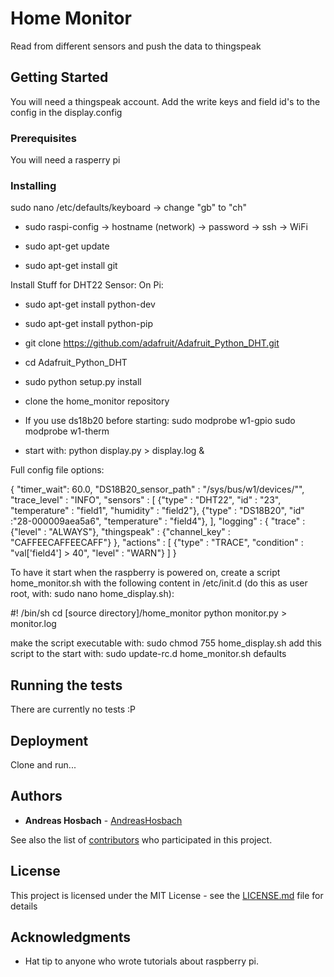 # Home Monitor

Read from different sensors and push the data to thingspeak

## Getting Started

You will need a thingspeak account. 
Add the write keys and field id's to the config in the display.config


### Prerequisites

You will need a rasperry pi 


### Installing

sudo nano /etc/defaults/keyboard
 -> change "gb" to "ch"
 
- sudo raspi-config
 -> hostname (network)
 -> password
 -> ssh
 -> WiFi
 
- sudo apt-get update
- sudo apt-get install git 

Install Stuff for DHT22 Sensor:
On Pi:
- sudo apt-get install python-dev 
- sudo apt-get install python-pip 
- git clone https://github.com/adafruit/Adafruit_Python_DHT.git 
- cd Adafruit_Python_DHT 
- sudo python setup.py install

- clone the home_monitor repository

- If you use ds18b20 before starting:
  sudo modprobe w1-gpio
  sudo modprobe w1-therm
 
- start with: python display.py > display.log &
 
 
 Full config file options:
 
 {
  "timer_wait": 60.0,
  "DS18B20_sensor_path" : "/sys/bus/w1/devices/"", 
  "trace_level" : "INFO",
  "sensors" :
  [
    {"type" : "DHT22", "id" : "23", "temperature" : "field1", "humidity" : "field2"},
    {"type" : "DS18B20", "id" :"28-000009aea5a6", "temperature" :  "field4"},
  ],
  "logging" :
  {
    "trace" : {"level" : "ALWAYS"},
    "thingspeak" : {"channel_key" : "CAFFEECAFFEECAFF"}
  }, 
  "actions" :
  [
    {"type" : "TRACE", "condition" : "val['field4'] > 40", "level" : "WARN"} 
  ] 
}
 

To have it start when the raspberry is powered on, create a script home_monitor.sh with the following content in /etc/init.d (do this as user root, with: sudo nano home_display.sh):
 
 #! /bin/sh
 cd [source directory]/home_monitor
 python monitor.py > monitor.log
 
make the script executable with: sudo chmod 755 home_display.sh
add this script to the start with:  sudo update-rc.d home_monitor.sh defaults
 
## Running the tests

There are currently no tests :P

## Deployment

Clone and run...

## Authors

* **Andreas Hosbach** - [AndreasHosbach](https://github.com/AndreasHosbach)

See also the list of [contributors](https://github.com/AndreasHosbach/home_display/contributors) who participated in this project.

## License

This project is licensed under the MIT License - see the [LICENSE.md](LICENSE.md) file for details

## Acknowledgments

* Hat tip to anyone who wrote tutorials about raspberry pi.

